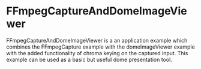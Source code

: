 # FFmpegCaptureAndDomeImageViewer
FFmpegCaptureAndDomeImageViewer is a an application example which combines the FFmpegCapture example with the domeImageViewer example with the added functionality of chroma keying on the captured input. This example can be used as a basic but useful dome presentation tool.

